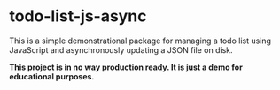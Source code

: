 # todo-list-js-async
This is a simple demonstrational package
for managing a todo list using JavaScript and asynchronously updating a JSON file on disk.

**This project is in no way production ready. It is just a demo for educational purposes.**